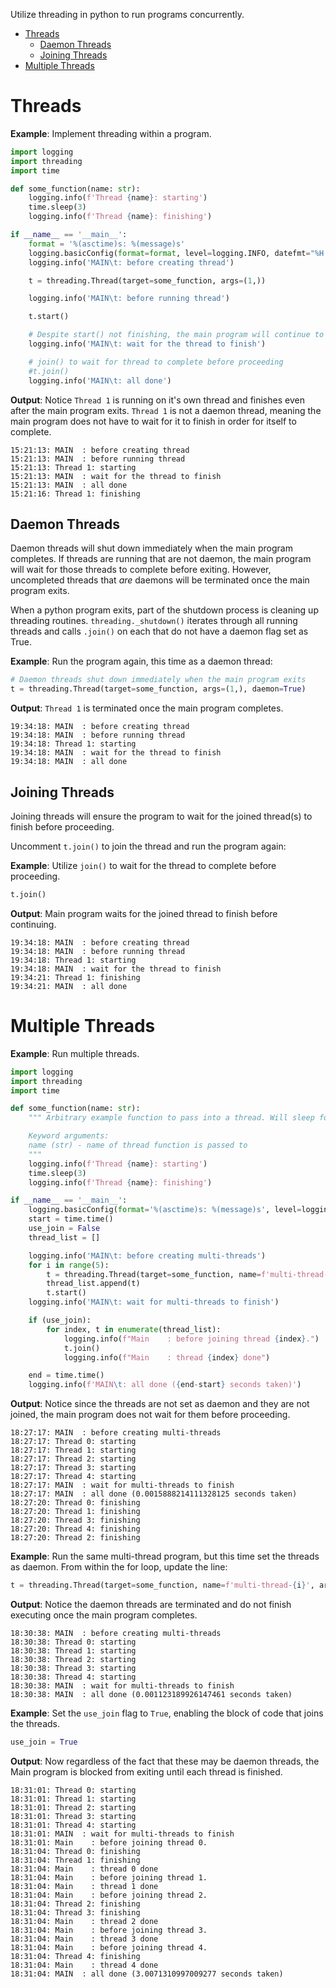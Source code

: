 Utilize threading in python to run programs concurrently.

- [Threads](#threads)
  - [Daemon Threads](#daemon-threads)
  - [Joining Threads](#joining-threads)
- [Multiple Threads](#multiple-threads)

# Threads
**Example**: Implement threading within a program.
```python
import logging
import threading
import time

def some_function(name: str):
    logging.info(f'Thread {name}: starting')
    time.sleep(3)
    logging.info(f'Thread {name}: finishing')

if __name__ == '__main__':
    format = '%(asctime)s: %(message)s'
    logging.basicConfig(format=format, level=logging.INFO, datefmt="%H:%M:%S")
    logging.info('MAIN\t: before creating thread')

    t = threading.Thread(target=some_function, args=(1,))

    logging.info('MAIN\t: before running thread')

    t.start()

    # Despite start() not finishing, the main program will continue to run
    logging.info('MAIN\t: wait for the thread to finish')

    # join() to wait for thread to complete before proceeding
    #t.join()
    logging.info('MAIN\t: all done')
```

**Output**: Notice `Thread 1` is running on it's own thread and finishes even after the main program exits. `Thread 1` is not a daemon thread, meaning the main program does not have to wait for it to finish in order for itself to complete.
```shell
15:21:13: MAIN  : before creating thread
15:21:13: MAIN  : before running thread
15:21:13: Thread 1: starting
15:21:13: MAIN  : wait for the thread to finish
15:21:13: MAIN  : all done
15:21:16: Thread 1: finishing
```

## Daemon Threads
Daemon threads will shut down immediately when the main program completes. If threads are running that are not daemon, the main program will wait for those threads to complete before exiting. However, uncompleted threads that *are* daemons will be terminated once the main program exits.

When a python program exits, part of the shutdown process is cleaning up threading routines. `threading._shutdown()` iterates through all running threads and calls `.join()` on each that do not have a daemon flag set as True.

**Example**: Run the program again, this time as a daemon thread:
```python
# Daemon threads shut down immediately when the main program exits
t = threading.Thread(target=some_function, args=(1,), daemon=True)
```

**Output**: `Thread 1` is terminated once the main program completes.
```shell
19:34:18: MAIN  : before creating thread
19:34:18: MAIN  : before running thread
19:34:18: Thread 1: starting
19:34:18: MAIN  : wait for the thread to finish
19:34:18: MAIN  : all done
```

## Joining Threads
Joining threads will ensure the program to wait for the joined thread(s) to finish before proceeding.

Uncomment `t.join()` to join the thread and run the program again:

**Example**: Utilize `join()` to wait for the thread to complete before proceeding.
``` python
t.join()
```

**Output**: Main program waits for the joined thread to finish before continuing.
```shell
19:34:18: MAIN  : before creating thread
19:34:18: MAIN  : before running thread
19:34:18: Thread 1: starting
19:34:18: MAIN  : wait for the thread to finish
19:34:21: Thread 1: finishing
19:34:21: MAIN  : all done
```

# Multiple Threads

**Example**: Run multiple threads.
```python
import logging
import threading
import time

def some_function(name: str):
    """ Arbitrary example function to pass into a thread. Will sleep for 3 seconds.

    Keyword arguments:
    name (str) - name of thread function is passed to
    """
    logging.info(f'Thread {name}: starting')
    time.sleep(3)
    logging.info(f'Thread {name}: finishing')

if __name__ == '__main__':
    logging.basicConfig(format='%(asctime)s: %(message)s', level=logging.INFO, datefmt="%H:%M:%S")
    start = time.time()
    use_join = False
    thread_list = []

    logging.info('MAIN\t: before creating multi-threads')
    for i in range(5):
        t = threading.Thread(target=some_function, name=f'multi-thread-{i}', args=(i,))
        thread_list.append(t)
        t.start()
    logging.info('MAIN\t: wait for multi-threads to finish')

    if (use_join):
        for index, t in enumerate(thread_list):
            logging.info(f"Main    : before joining thread {index}.")
            t.join()
            logging.info(f"Main    : thread {index} done")

    end = time.time()
    logging.info(f'MAIN\t: all done ({end-start} seconds taken)')
```

**Output**: Notice since the threads are not set as daemon and they are not joined, the main program does not wait for them before proceeding.
```shell
18:27:17: MAIN  : before creating multi-threads
18:27:17: Thread 0: starting
18:27:17: Thread 1: starting
18:27:17: Thread 2: starting
18:27:17: Thread 3: starting
18:27:17: Thread 4: starting
18:27:17: MAIN  : wait for multi-threads to finish
18:27:17: MAIN  : all done (0.0015888214111328125 seconds taken)
18:27:20: Thread 0: finishing
18:27:20: Thread 1: finishing
18:27:20: Thread 3: finishing
18:27:20: Thread 4: finishing
18:27:20: Thread 2: finishing
```

**Example**: Run the same multi-thread program, but this time set the threads as daemon. From within the for loop, update the line:
```python
t = threading.Thread(target=some_function, name=f'multi-thread-{i}', args=(i,), daemon=True)
```

**Output**: Notice the daemon threads are terminated and do not finish executing once the main program completes.
```shell
18:30:38: MAIN  : before creating multi-threads
18:30:38: Thread 0: starting
18:30:38: Thread 1: starting
18:30:38: Thread 2: starting
18:30:38: Thread 3: starting
18:30:38: Thread 4: starting
18:30:38: MAIN  : wait for multi-threads to finish
18:30:38: MAIN  : all done (0.001123189926147461 seconds taken)
```

**Example**: Set the `use_join` flag to `True`, enabling the block of code that joins the threads.
```python
use_join = True
```

**Output**: Now regardless of the fact that these may be daemon threads, the Main program is blocked from exiting until each thread is finished.
```shell
18:31:01: Thread 0: starting
18:31:01: Thread 1: starting
18:31:01: Thread 2: starting
18:31:01: Thread 3: starting
18:31:01: Thread 4: starting
18:31:01: MAIN  : wait for multi-threads to finish
18:31:01: Main    : before joining thread 0.
18:31:04: Thread 0: finishing
18:31:04: Thread 1: finishing
18:31:04: Main    : thread 0 done
18:31:04: Main    : before joining thread 1.
18:31:04: Main    : thread 1 done
18:31:04: Main    : before joining thread 2.
18:31:04: Thread 2: finishing
18:31:04: Thread 3: finishing
18:31:04: Main    : thread 2 done
18:31:04: Main    : before joining thread 3.
18:31:04: Main    : thread 3 done
18:31:04: Main    : before joining thread 4.
18:31:04: Thread 4: finishing
18:31:04: Main    : thread 4 done
18:31:04: MAIN  : all done (3.0071310997009277 seconds taken)
```